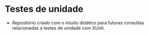 # Testes de unidade

 - Repositório criado com o intuito didático para futuras consultas relacionadas a testes de unidade com XUnit.

